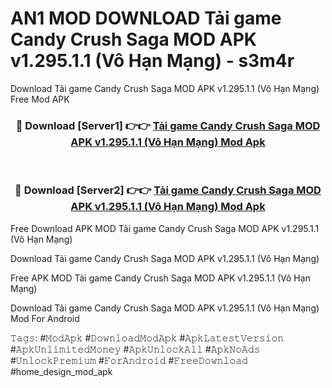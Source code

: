# AN1 MOD DOWNLOAD Tải game Candy Crush Saga MOD APK v1.295.1.1 (Vô Hạn Mạng) - s3m4r
Download Tải game Candy Crush Saga MOD APK v1.295.1.1 (Vô Hạn Mạng) Free Mod APK

<div align="center">
<h3>🔴 Download [Server1] 👉👉 <a href="https://apk-comot.site?title=Tải_game_Candy_Crush_Saga_MOD_APK_v1.295.1.1_(Vô_Hạn_Mạng)">Tải game Candy Crush Saga MOD APK v1.295.1.1 (Vô Hạn Mạng) Mod Apk</a></h3><br>

<h3>🔴 Download [Server2] 👉👉 <a href="https://apk-comot.site?title=Tải_game_Candy_Crush_Saga_MOD_APK_v1.295.1.1_(Vô_Hạn_Mạng)">Tải game Candy Crush Saga MOD APK v1.295.1.1 (Vô Hạn Mạng) Mod Apk</a></h3>
</div>


Free Download APK MOD Tải game Candy Crush Saga MOD APK v1.295.1.1 (Vô Hạn Mạng)

Download Tải game Candy Crush Saga MOD APK v1.295.1.1 (Vô Hạn Mạng) 

Free APK MOD Tải game Candy Crush Saga MOD APK v1.295.1.1 (Vô Hạn Mạng) 

Download Tải game Candy Crush Saga MOD APK v1.295.1.1 (Vô Hạn Mạng) Mod For Android

𝚃𝚊𝚐𝚜: #𝙼𝚘𝚍𝙰𝚙𝚔 #𝙳𝚘𝚠𝚗𝚕𝚘𝚊𝚍𝙼𝚘𝚍𝙰𝚙𝚔 #𝙰𝚙𝚔𝙻𝚊𝚝𝚎𝚜𝚝𝚅𝚎𝚛𝚜𝚒𝚘𝚗 #𝙰𝚙𝚔𝚄𝚗𝚕𝚒𝚖𝚒𝚝𝚎𝚍𝙼𝚘𝚗𝚎𝚢 #𝙰𝚙𝚔𝚄𝚗𝚕𝚘𝚌𝚔𝙰𝚕𝚕 #𝙰𝚙𝚔𝙽𝚘𝙰𝚍𝚜 #𝚄𝚗𝚕𝚘𝚌𝚔𝙿𝚛𝚎𝚖𝚒𝚞𝚖 #𝙵𝚘𝚛𝙰𝚗𝚍𝚛𝚘𝚒𝚍 #𝙵𝚛𝚎𝚎𝙳𝚘𝚠𝚗𝚕𝚘𝚊𝚍 #home_design_mod_apk